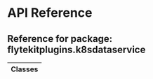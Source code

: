 # API Reference

## Reference for package: flytekitplugins.k8sdataservice

| Classes  |
| :------------- |
